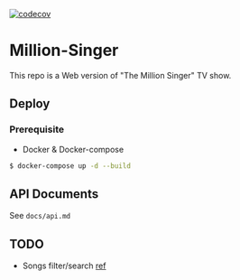 [![codecov](https://codecov.io/gh/jameshwc/Million-Singer/branch/master/graph/badge.svg?token=FL4KV7ST2V)](https://codecov.io/gh/jameshwc/Million-Singer)
# Million-Singer 

This repo is a Web version of "The Million Singer" TV show.

## Deploy

### Prerequisite

- Docker & Docker-compose

```bash
$ docker-compose up -d --build
```
## API Documents

See ```docs/api.md```

## TODO

- Songs filter/search [ref](https://www.moesif.com/blog/technical/api-design/REST-API-Design-Filtering-Sorting-and-Pagination/)
